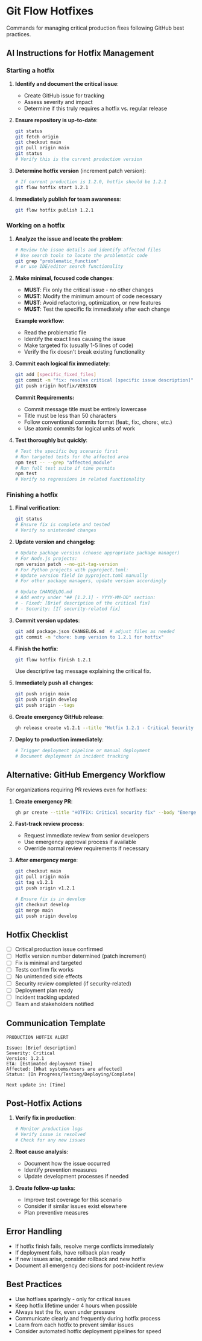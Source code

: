 # Git Flow Hotfixes

Commands for managing critical production fixes following GitHub best practices.

## AI Instructions for Hotfix Management

### Starting a hotfix
1. **Identify and document the critical issue**:
   - Create GitHub issue for tracking
   - Assess severity and impact
   - Determine if this truly requires a hotfix vs. regular release

2. **Ensure repository is up-to-date**:
   ```bash
   git status
   git fetch origin
   git checkout main
   git pull origin main
   git status
   # Verify this is the current production version
   ```

3. **Determine hotfix version** (increment patch version):
   ```bash
   # If current production is 1.2.0, hotfix should be 1.2.1
   git flow hotfix start 1.2.1
   ```

4. **Immediately publish for team awareness**:
   ```bash
   git flow hotfix publish 1.2.1
   ```

### Working on a hotfix
1. **Analyze the issue and locate the problem**:
   ```bash
   # Review the issue details and identify affected files
   # Use search tools to locate the problematic code
   git grep "problematic_function" 
   # or use IDE/editor search functionality
   ```

2. **Make minimal, focused code changes**:
   - **MUST**: Fix only the critical issue - no other changes
   - **MUST**: Modify the minimum amount of code necessary
   - **MUST**: Avoid refactoring, optimization, or new features
   - **MUST**: Test the specific fix immediately after each change
   
   **Example workflow**:
   - Read the problematic file
   - Identify the exact lines causing the issue
   - Make targeted fix (usually 1-5 lines of code)
   - Verify the fix doesn't break existing functionality

3. **Commit each logical fix immediately**:
   ```bash
   git add [specific_fixed_files]
   git commit -m "fix: resolve critical [specific issue description]"
   git push origin hotfix/VERSION
   ```
   
   **Commit Requirements:**
   - Commit message title must be entirely lowercase
   - Title must be less than 50 characters
   - Follow conventional commits format (feat:, fix:, chore:, etc.)
   - Use atomic commits for logical units of work

4. **Test thoroughly but quickly**:
   ```bash
   # Test the specific bug scenario first
   # Run targeted tests for the affected area
   npm test -- --grep "affected_module"
   # Run full test suite if time permits
   npm test
   # Verify no regressions in related functionality
   ```

### Finishing a hotfix
1. **Final verification**:
   ```bash
   git status
   # Ensure fix is complete and tested
   # Verify no unintended changes
   ```

2. **Update version and changelog**:
   ```bash
   # Update package version (choose appropriate package manager)
   # For Node.js projects:
   npm version patch --no-git-tag-version
   # For Python projects with pyproject.toml:
   # Update version field in pyproject.toml manually
   # For other package managers, update version accordingly
   
   # Update CHANGELOG.md
   # Add entry under "## [1.2.1] - YYYY-MM-DD" section:
   # - Fixed: [Brief description of the critical fix]
   # - Security: [If security-related fix]
   ```

3. **Commit version updates**:
   ```bash
   git add package.json CHANGELOG.md  # adjust files as needed
   git commit -m "chore: bump version to 1.2.1 for hotfix"
   ```

4. **Finish the hotfix**:
   ```bash
   git flow hotfix finish 1.2.1
   ```
   Use descriptive tag message explaining the critical fix.

5. **Immediately push all changes**:
   ```bash
   git push origin main
   git push origin develop
   git push origin --tags
   ```

6. **Create emergency GitHub release**:
   ```bash
   gh release create v1.2.1 --title "Hotfix 1.2.1 - Critical Security Fix" --notes "Fixes critical security vulnerability in authentication system"
   ```

7. **Deploy to production immediately**:
   ```bash
   # Trigger deployment pipeline or manual deployment
   # Document deployment in incident tracking
   ```

## Alternative: GitHub Emergency Workflow
For organizations requiring PR reviews even for hotfixes:

1. **Create emergency PR**:
   ```bash
   gh pr create --title "HOTFIX: Critical security fix" --body "Emergency fix for production issue #123" --base main --label "hotfix,urgent"
   ```

2. **Fast-track review process**:
   - Request immediate review from senior developers
   - Use emergency approval process if available
   - Override normal review requirements if necessary

3. **After emergency merge**:
   ```bash
   git checkout main
   git pull origin main
   git tag v1.2.1
   git push origin v1.2.1
   
   # Ensure fix is in develop
   git checkout develop
   git merge main
   git push origin develop
   ```

## Hotfix Checklist
- [ ] Critical production issue confirmed
- [ ] Hotfix version number determined (patch increment)
- [ ] Fix is minimal and targeted
- [ ] Tests confirm fix works
- [ ] No unintended side effects
- [ ] Security review completed (if security-related)
- [ ] Deployment plan ready
- [ ] Incident tracking updated
- [ ] Team and stakeholders notified

## Communication Template
```
PRODUCTION HOTFIX ALERT

Issue: [Brief description]
Severity: Critical
Version: 1.2.1
ETA: [Estimated deployment time]
Affected: [What systems/users are affected]
Status: [In Progress/Testing/Deploying/Complete]

Next update in: [Time]
```

## Post-Hotfix Actions
1. **Verify fix in production**:
   ```bash
   # Monitor production logs
   # Verify issue is resolved
   # Check for any new issues
   ```

2. **Root cause analysis**:
   - Document how the issue occurred
   - Identify prevention measures
   - Update development processes if needed

3. **Create follow-up tasks**:
   - Improve test coverage for this scenario
   - Consider if similar issues exist elsewhere
   - Plan preventive measures

## Error Handling
- If hotfix finish fails, resolve merge conflicts immediately
- If deployment fails, have rollback plan ready
- If new issues arise, consider rollback and new hotfix
- Document all emergency decisions for post-incident review

## Best Practices
- Use hotfixes sparingly - only for critical issues
- Keep hotfix lifetime under 4 hours when possible
- Always test the fix, even under pressure
- Communicate clearly and frequently during hotfix process
- Learn from each hotfix to prevent similar issues
- Consider automated hotfix deployment pipelines for speed